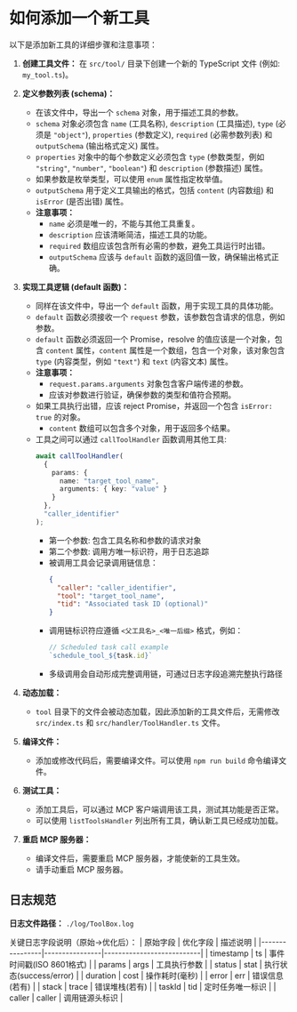 # 如何添加一个新工具

以下是添加新工具的详细步骤和注意事项：

1.  **创建工具文件：** 在 `src/tool/` 目录下创建一个新的 TypeScript 文件 (例如: `my_tool.ts`)。

2.  **定义参数列表 (schema)：**
    *   在该文件中，导出一个 `schema` 对象，用于描述工具的参数。
    *   `schema` 对象必须包含 `name` (工具名称), `description` (工具描述), `type` (必须是 `"object"`), `properties` (参数定义), `required` (必需参数列表) 和 `outputSchema` (输出格式定义) 属性。
    *   `properties` 对象中的每个参数定义必须包含 `type` (参数类型，例如 `"string"`, `"number"`, `"boolean"`) 和 `description` (参数描述) 属性。
    *   如果参数是枚举类型，可以使用 `enum` 属性指定枚举值。
    *   `outputSchema` 用于定义工具输出的格式，包括 `content` (内容数组) 和 `isError` (是否出错) 属性。
    *   **注意事项：**
        *   `name` 必须是唯一的，不能与其他工具重复。
        *   `description` 应该清晰简洁，描述工具的功能。
        *   `required` 数组应该包含所有必需的参数，避免工具运行时出错。
        *   `outputSchema` 应该与 `default` 函数的返回值一致，确保输出格式正确。

3.  **实现工具逻辑 (default 函数)：**
    *   同样在该文件中，导出一个 `default` 函数，用于实现工具的具体功能。
    *   `default` 函数必须接收一个 `request` 参数，该参数包含请求的信息，例如参数。
    *   `default` 函数必须返回一个 Promise，resolve 的值应该是一个对象，包含 `content` 属性，`content` 属性是一个数组，包含一个对象，该对象包含 `type` (内容类型，例如 `"text"`) 和 `text` (内容文本) 属性。
    *   **注意事项：**
        *   `request.params.arguments` 对象包含客户端传递的参数。
        *   应该对参数进行验证，确保参数的类型和值符合预期。
    *   如果工具执行出错，应该 reject Promise，并返回一个包含 `isError: true` 的对象。
        *   `content` 数组可以包含多个对象，用于返回多个结果。
    *   工具之间可以通过 `callToolHandler` 函数调用其他工具:
        ```typescript
        await callToolHandler(
          { 
            params: { 
              name: "target_tool_name",
              arguments: { key: "value" }
            }
          },
          "caller_identifier"
        );
        ```
        - 第一个参数: 包含工具名称和参数的请求对象
        - 第二个参数: 调用方唯一标识符，用于日志追踪
        - 被调用工具会记录调用链信息：
          ```json
          {
            "caller": "caller_identifier",
            "tool": "target_tool_name",
            "tid": "Associated task ID (optional)"
          }
          ```
        - 调用链标识符应遵循 `<父工具名>_<唯一后缀>` 格式，例如：
          ```typescript
          // Scheduled task call example
          `schedule_tool_${task.id}`
          ```
        - 多级调用会自动形成完整调用链，可通过日志字段追溯完整执行路径

4.  **动态加载：**
    *   `tool` 目录下的文件会被动态加载，因此添加新的工具文件后，无需修改 `src/index.ts` 和 `src/handler/ToolHandler.ts` 文件。

5.  **编译文件：**
    *   添加或修改代码后，需要编译文件。可以使用 `npm run build` 命令编译文件。

6.  **测试工具：**
    *   添加工具后，可以通过 MCP 客户端调用该工具，测试其功能是否正常。
    *   可以使用 `listToolsHandler` 列出所有工具，确认新工具已经成功加载。

7.  **重启 MCP 服务器：**
    *   编译文件后，需要重启 MCP 服务器，才能使新的工具生效。
    *   请手动重启 MCP 服务器。

## 日志规范

**日志文件路径：** `./log/ToolBox.log`

关键日志字段说明（原始→优化后）：
| 原始字段       | 优化字段        | 描述说明                    |
|----------------|----------------|---------------------------|
| timestamp      | ts             | 事件时间戳(ISO 8601格式)   |
| params         | args           | 工具执行参数                |
| status         | stat           | 执行状态(success/error)    |
| duration       | cost           | 操作耗时(毫秒)             |
| error          | err            | 错误信息(若有)             |
| stack          | trace          | 错误堆栈(若有)             |
| taskId         | tid            | 定时任务唯一标识            |
| caller         | caller          | 调用链源头标识            |
